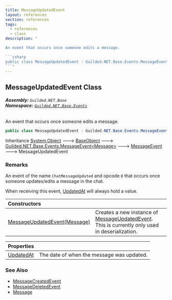 ```yaml
---
title: MessageUpdatedEvent
layout: references
section: references
tags:
  - references
  - class
description: "

An event that occurs once someone edits a message.

```csharp
public class MessageUpdatedEvent : Guilded.NET.Base.Events.MessageEvent
```"
---
```


## MessageUpdatedEvent Class
###### **Assembly:** `Guilded.NET.Base`<br/>**Namespace:** [`Guilded.NET.Base.Events`](Guilded.NET.Base.Events 'Guilded.NET.Base.Events')

An event that occurs once someone edits a message.

```csharp
public class MessageUpdatedEvent : Guilded.NET.Base.Events.MessageEvent
```

Inheritance [System.Object](https://docs.microsoft.com/en-us/dotnet/api/System.Object 'System.Object') &#129106; [BaseObject](BaseObject 'Guilded.NET.Base.BaseObject') &#129106; [Guilded.NET.Base.Events.MessageEvent&lt;](MessageEvent_T_ 'Guilded.NET.Base.Events.MessageEvent<T>')[Message](Message 'Guilded.NET.Base.Content.Message')[&gt;](MessageEvent_T_ 'Guilded.NET.Base.Events.MessageEvent<T>') &#129106; [MessageEvent](MessageEvent 'Guilded.NET.Base.Events.MessageEvent') &#129106; MessageUpdatedEvent

### Remarks
  
An event of the name `ChatMessageUpdated` and opcode `0` that occurs once someone updates/edits a message in the chat.  
  
When receiving this event, [UpdatedAt](Message.UpdatedAt 'Guilded.NET.Base.Content.Message.UpdatedAt') will always hold a value.

| Constructors | |
| :--- | :--- |
| [MessageUpdatedEvent(Message)](MessageUpdatedEvent.MessageUpdatedEvent(Message) 'Guilded.NET.Base.Events.MessageUpdatedEvent.MessageUpdatedEvent(Guilded.NET.Base.Content.Message)') | Creates a new instance of [MessageUpdatedEvent](MessageUpdatedEvent 'Guilded.NET.Base.Events.MessageUpdatedEvent'). This is currently only used in deserialization. |

| Properties | |
| :--- | :--- |
| [UpdatedAt](MessageUpdatedEvent.UpdatedAt 'Guilded.NET.Base.Events.MessageUpdatedEvent.UpdatedAt') | The date of when the message was updated. |

### See Also
- [MessageCreatedEvent](MessageCreatedEvent 'Guilded.NET.Base.Events.MessageCreatedEvent')
- [MessageDeletedEvent](MessageDeletedEvent 'Guilded.NET.Base.Events.MessageDeletedEvent')
- [Message](Message 'Guilded.NET.Base.Content.Message')
